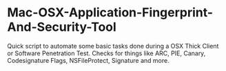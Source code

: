 # Mac-OSX-Application-Fingerprint-And-Security-Tool
 Quick script to automate some basic tasks done during a OSX Thick Client or Software Penetration Test. Checks for things like ARC, PIE, Canary, Codesignature Flags, NSFileProtect, Signature and more.
